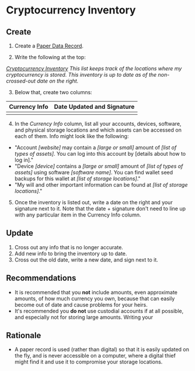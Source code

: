 # Cryptocurrency Inventory

## Create

1. Create a [Paper Data Record](../backupMethods/Paper-Data-Record.md).

2. Write the following at the top:
   

<u>*Cryptocurrency Inventory*</u>
   *This list keeps track of the locations where my cryptocurrency is stored. This inventory is up to date as of the non-crossed-out date on the right.*

3. Below that, create two columns:

| Currency Info  | Date Updated and Signature |
| :------------- | :------------------------- |
|                |                            |

4. In the *Currency Info* column, list all your accounts, devices, software, and physical storage locations and which assets can be accessed on each of them. Info might look like the following:

* "Account *[website]* may contain a *[large or small]* amount of *[list of types of assets]*. You can log into this account by [details about how to log in]."
* "Device *[device]* contains a *[large or small]* amount of *[list of types of assets]* using software *[software name]*. You can find wallet seed backups for this wallet at *[list of storage locations]*."
* "My will and other important information can be found at *[list of storage locations]*."

5. Once the inventory is listed out, write a date on the right and your signature next to it. Note that the date + signature don't need to line up with any particular item in the Currency Info column.

## Update

1. Cross out any info that is no longer accurate.
2. Add new info to bring the inventory up to date.
3. Cross out the old date, write a new date, and sign next to it. 

## Recommendations

* It is recommended that you **not** include amounts, even approximate amounts, of how much currency you own, because that can easily become out of date and cause problems for your heirs. 
* It's recommended you **do not** use custodial accounts if at all possible, and especially not for storing large amounts. Writing your 

## Rationale

* A paper record is used (rather than digital) so that it is easily updated on the fly, and is never accessible on a computer, where a digital thief might find it and use it to compromise your storage locations.